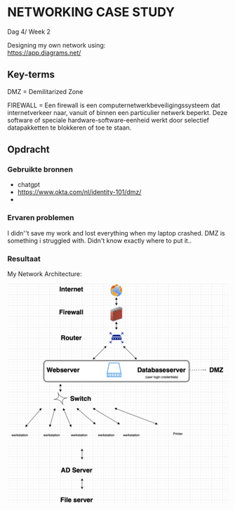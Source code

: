# NETWORKING CASE STUDY

Dag 4/ Week 2

Designing my own network using: <br>
https://app.diagrams.net/

## Key-terms
DMZ = Demilitarized Zone <br>

FIREWALL = Een firewall is een computernetwerkbeveiligingssysteem dat internetverkeer naar, vanuit of binnen een particulier netwerk beperkt. Deze software of speciale hardware-software-eenheid werkt door selectief datapakketten te blokkeren of toe te staan.

## Opdracht
### Gebruikte bronnen

- chatgpt
- https://www.okta.com/nl/identity-101/dmz/
- 

### Ervaren problemen
I didn''t save my work and lost everything when my laptop crashed.
DMZ is something i struggled with. Didn't know exactly where to put it..

### Resultaat

My Network Architecture:


![Alt text](<../00_includes/Network Diagram.png>)
